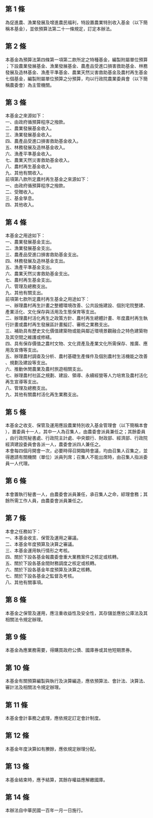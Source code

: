 第 1 條
-------
為促進農、漁業發展及增進農民福利，特設置農業特別收入基金（以下簡  
稱本基金），並依預算法第二十一條規定，訂定本辦法。

第 2 條
-------
本基金為預算法第四條第一項第二款所定之特種基金，編製附屬單位預算  
；下設農業發展基金、漁業發展基金、農產品受進口損害救助基金、林務  
發展及造林基金、漁產平準基金、農業天然災害救助基金及農村再生基金  
七個基金，編製附屬單位預算之分預算，均以行政院農業委員會（以下簡  
稱農委會）為主管機關。

第 3 條
-------
本基金之來源如下：  
一、由政府循預算程序之撥款。  
二、農業發展基金收入。  
三、漁業發展基金收入。  
四、農產品受進口損害救助基金收入。  
五、林務發展及造林基金收入。  
六、漁產平準基金收入。  
七、農業天然災害救助基金收入。  
八、農村再生基金收入。  
九、其他有關收入。  
前項第八款所定農村再生基金之來源如下：  
一、由政府循預算程序之撥款。  
二、受贈收入。  
三、基金孳息。  
四、其他收入。

第 4 條
-------
本基金之用途如下：  
一、農業發展基金支出。  
二、漁業發展基金支出。  
三、農產品受進口損害救助基金支出。  
四、林務發展及造林基金支出。  
五、漁產平準基金支出。  
六、農業天然災害救助基金支出。  
七、農村再生基金支出。  
八、管理及總務支出。  
九、其他有關支出。  
前項第七款所定農村再生基金之用途如下：  
一、辦理農村再生計畫之整體環境改善、公共設施建設、個別宅院整建、  
    產業活化、文化保存與活用及生態保育等支出。  
二、辦理農村活化再生之政策方針、農村再生總體計畫、年度農村再生執  
    行計畫或農村再生發展區計畫擬訂、審核之業務支出。  
三、補助具有歷史文化價值建築物或能與鄰近環境景觀融合之特色建築物  
    及其空間之維護或修繕。  
四、具有保存價值之農村文物、文化資產及產業文化所需保存、推廣、應  
    用及宣傳等支出。  
五、辦理農村調查及分析、農村基礎生產條件及個別農村生活機能之改善  
    、規劃及建設等支出。  
六、推動休閒農業及農村旅遊相關支出。  
七、辦理農村社區之規劃、建設、領導、永續經營等人力培育及農村活化  
    再生宣導等支出。  
八、管理及總務支出。  
九、其他有關農村活化再生業務支出。

第 5 條
-------
本基金之收支、保管及運用應設農業特別收入基金管理會（以下簡稱本會  
），置委員十一人，其中一人為召集人，由農委會派員兼任之；其餘委員  
，由行政院秘書處、行政院主計處、中央銀行、財政部、經濟部、行政院  
經濟建設委員會各派一人，農委會派四人兼任之。  
本會每四個月開會一次，必要時得召開臨時會議，均由召集人召集之，並  
得邀請有關機關（單位）派員列席；召集人不能出席時，由召集人指派委  
員一人代理。

第 6 條
-------
本會置執行秘書一人，由農委會派員兼任，承召集人之命，綜理會務；其  
餘所需工作人員，由農委會派員兼任之。

第 7 條
-------
本會之任務如下：  
一、本基金收支、保管及運用之審議。  
二、本基金年度預算及決算之審議。  
三、本基金運用執行情形之考核。  
四、關於下設各基金報農委會重大業務案件之核定或核轉。  
五、關於下設各基金間財務調度之核定或核轉。  
六、關於下設各基金年度預算及決算之核轉。  
七、關於下設各基金之監督及考核。  
八、其他有關事項。

第 8 條
-------
本基金之保管及運用，應注重收益性及安全性，其存儲並應依公庫法及其  
相關法令規定辦理。

第 9 條
-------
本基金為應業務需要，得購買政府公債、國庫券或其他短期票券。

第 10 條
--------
本基金有關預算編製與執行及決算編造，應依預算法、會計法、決算法、  
審計法及相關法令規定辦理。

第 11 條
--------
本基金會計事務之處理，應依規定訂定會計制度。

第 12 條
--------
本基金年度決算如有賸餘，應依規定辦理分配。

第 13 條
--------
本基金結束時，應予結算，其餘存權益應解繳國庫。

第 14 條
--------
本辦法自中華民國一百年一月一日施行。

